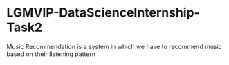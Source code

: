 # LGMVIP-DataScienceInternship-Task2
 Music Recommendation is a system in which we have to recommend music based on their listening pattern
